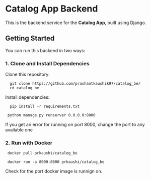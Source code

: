 # Catalog App Backend

This is the backend service for the **Catalog App**, built using Django.

## Getting Started

You can run this backend in two ways:

### 1. Clone and Install Dependencies
   Clone this repository:
   
      git clone https://github.com/prashantkaushik97/catalog_be/
      cd catalog_be
   
   Install dependencies:
   
      pip install -r requirements.txt
      
     python manage.py runserver 0.0.0.0:8000
  
  If you get an error for running on port 8000, change the port to any available one

### 2. Run with Docker

     docker pull prkaushi/catalog_be
     
     docker run -p 8000:8000 prkaushi/catalog_be
     
  Check for the port docker image is runnign on. 
  

